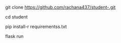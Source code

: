git clone https://github.com/rachana437/student-.git

cd student

pip install-r requirementss.txt

flask run
